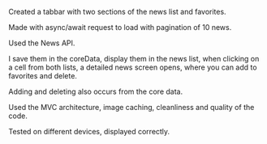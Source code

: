 Created a tabbar with two sections of the news list and favorites.

Made with async/await request to load with pagination of 10 news.

Used the News API.

I save them in the coreData, display them in the news list, when clicking on a cell from both lists, a detailed news screen opens, where you can add to favorites and delete.

Adding and deleting also occurs from the core data.

Used the MVC architecture, image caching, cleanliness and quality of the code.

Tested on different devices, displayed correctly.

